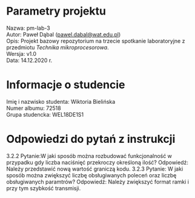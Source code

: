 # Parametry projektu

Nazwa: pm-lab-3  
Autor: Paweł Dąbal (pawel.dabal@wat.edu.pl)  
Opis: Projekt bazowy repozytorium na trzecie spotkanie laboratoryjne z przedmiotu _Technika mikroprocesorowa_.  
Wersja: v1.0  
Data: 14.12.2020 r.

# Informacje o studencie

Imię i nazwisko studenta: Wiktoria Bielińska  
Numer albumu: 72518  
Grupa studencka: WEL18DE1S1

# Odpowiedzi do pytań z instrukcji
3.2.2 
Pytanie:W jaki sposób można rozbudować funkcjonalność w przypadku gdy liczba naciśnięć przekroczy określoną ilość?
Odpowiedź: Należy przedstawić nową wartość graniczą kodu.
3.2.3
Pytanie: W jaki sposób można zwiększyć liczbę obsługiwanych poleceń oraz liczbę obsługiwanych paramtrów?
Odpowiedź: Należy zwiększyć format ramki i przy tym szybkość transmisji.